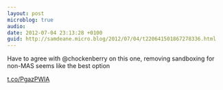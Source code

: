 ```yaml
---
layout: post
microblog: true
audio: 
date: 2012-07-04 23:13:28 +0100
guid: http://samdeane.micro.blog/2012/07/04/t220641501867278336.html
---
```

Have to agree with @chockenberry on this one, removing sandboxing for non-MAS seems like the best option

[t.co/PgazPWlA](http://t.co/PgazPWlA)
